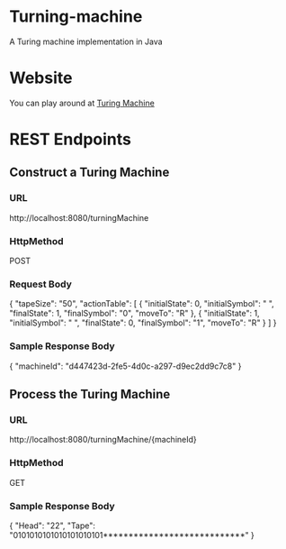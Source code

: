 # Turning-machine
A Turing machine implementation in Java

# Website
You can play around at <a href="http://localhost"> Turing Machine </a>

# REST Endpoints
## Construct a Turing Machine
### URL
http://localhost:8080/turningMachine
### HttpMethod
POST
### Request Body
{
	"tapeSize": "50",
	"actionTable": [
		{
			"initialState": 0,
			"initialSymbol": " ",
			"finalState": 1,
			"finalSymbol": "0",
			"moveTo": "R"
		},
		{
			"initialState": 1,
			"initialSymbol": " ",
			"finalState": 0,
			"finalSymbol": "1",
			"moveTo": "R"
		}
	]
}
### Sample Response Body
{
    "machineId": "d447423d-2fe5-4d0c-a297-d9ec2dd9c7c8"
}

## Process the Turing Machine
### URL
http://localhost:8080/turningMachine/{machineId}
### HttpMethod
GET
### Sample Response Body
{
    "Head": "22",
    "Tape": "0101010101010101010101****************************"
}
